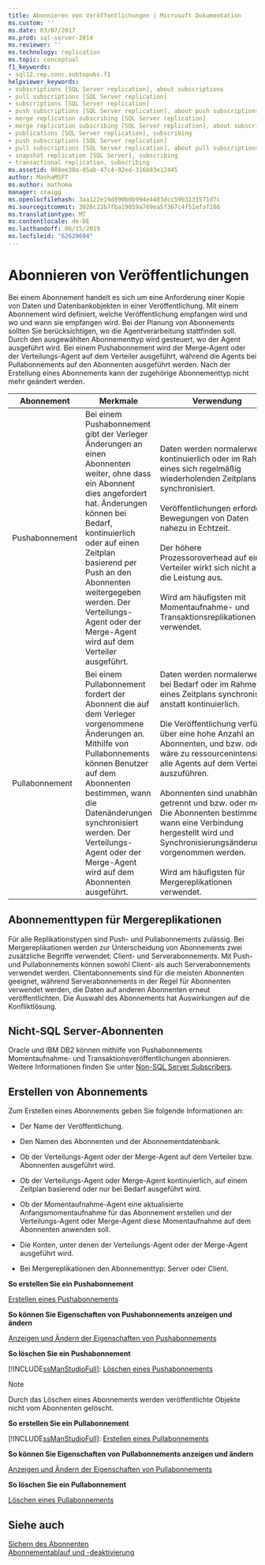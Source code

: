 ```yaml
---
title: Abonnieren von Veröffentlichungen | Microsoft Dokumentation
ms.custom: ''
ms.date: 03/07/2017
ms.prod: sql-server-2014
ms.reviewer: ''
ms.technology: replication
ms.topic: conceptual
f1_keywords:
- sql12.rep.conc.subtopubs.f1
helpviewer_keywords:
- subscriptions [SQL Server replication], about subscriptions
- pull subscriptions [SQL Server replication]
- subscriptions [SQL Server replication]
- push subscriptions [SQL Server replication], about push subscriptions
- merge replication subscribing [SQL Server replication]
- merge replication subscribing [SQL Server replication], about subscribing
- publications [SQL Server replication], subscribing
- push subscriptions [SQL Server replication]
- pull subscriptions [SQL Server replication], about pull subscriptions
- snapshot replication [SQL Server], subscribing
- transactional replication, subscribing
ms.assetid: 088ee30a-05ab-47c4-92ed-316b93e12445
author: MashaMSFT
ms.author: mathoma
manager: craigg
ms.openlocfilehash: 3aa122e19d890b0b994e4403dcc59b3131571d7c
ms.sourcegitcommit: 3026c22b7fba19059a769ea5f367c4f51efaf286
ms.translationtype: MT
ms.contentlocale: de-DE
ms.lasthandoff: 06/15/2019
ms.locfileid: "62629694"
---
```

# <a name="subscribe-to-publications"></a>Abonnieren von Veröffentlichungen
  Bei einem Abonnement handelt es sich um eine Anforderung einer Kopie von Daten und Datenbankobjekten in einer Veröffentlichung. Mit einem Abonnement wird definiert, welche Veröffentlichung empfangen wird und wo und wann sie empfangen wird. Bei der Planung von Abonnements sollten Sie berücksichtigen, wo die Agentverarbeitung stattfinden soll. Durch den ausgewählten Abonnementtyp wird gesteuert, wo der Agent ausgeführt wird. Bei einem Pushabonnement wird der Merge-Agent oder der Verteilungs-Agent auf dem Verteiler ausgeführt, während die Agents bei Pullabonnements auf den Abonnenten ausgeführt werden. Nach der Erstellung eines Abonnements kann der zugehörige Abonnementtyp nicht mehr geändert werden.  
  
|Abonnement|Merkmale|Verwendung|  
|------------------|---------------------|--------------|  
|Pushabonnement|Bei einem Pushabonnement gibt der Verleger Änderungen an einen Abonnenten weiter, ohne dass ein Abonnent dies angefordert hat. Änderungen können bei Bedarf, kontinuierlich oder auf einen Zeitplan basierend per Push an den Abonnenten weitergegeben werden. Der Verteilungs-Agent oder der Merge-Agent wird auf dem Verteiler ausgeführt.|Daten werden normalerweise kontinuierlich oder im Rahmen eines sich regelmäßig wiederholenden Zeitplans synchronisiert.<br /><br /> Veröffentlichungen erfordern Bewegungen von Daten nahezu in Echtzeit.<br /><br /> Der höhere Prozessoroverhead auf einem Verteiler wirkt sich nicht auf die Leistung aus.<br /><br /> Wird am häufigsten mit Momentaufnahme- und Transaktionsreplikationen verwendet.|  
|Pullabonnement|Bei einem Pullabonnement fordert der Abonnent die auf dem Verleger vorgenommene Änderungen an. Mithilfe von Pullabonnements können Benutzer auf dem Abonnenten bestimmen, wann die Datenänderungen synchronisiert werden. Der Verteilungs-Agent oder der Merge-Agent wird auf dem Abonnenten ausgeführt.|Daten werden normalerweise bei Bedarf oder im Rahmen eines Zeitplans synchronisiert anstatt kontinuierlich.<br /><br /> Die Veröffentlichung verfügt über eine hohe Anzahl an Abonnenten, und bzw. oder es wäre zu ressourcenintensiv, alle Agents auf dem Verteiler auszuführen.<br /><br /> Abonnenten sind unabhängig, getrennt und bzw. oder mobil. Die Abonnenten bestimmen, wann eine Verbindung hergestellt wird und Synchronisierungsänderungen vorgenommen werden.<br /><br /> Wird am häufigsten für Mergereplikationen verwendet.|  
  
## <a name="merge-replication-subscription-types"></a>Abonnementtypen für Mergereplikationen  
 Für alle Replikationstypen sind Push- und Pullabonnements zulässig. Bei Mergereplikationen werden zur Unterscheidung von Abonnements zwei zusätzliche Begriffe verwendet: Client- und Serverabonnements. Mit Push- und Pullabonnements können sowohl Client- als auch Serverabonnements verwendet werden. Clientabonnements sind für die meisten Abonnenten geeignet, während Serverabonnements in der Regel für Abonnenten verwendet werden, die Daten auf anderen Abonnenten erneut veröffentlichten. Die Auswahl des Abonnements hat Auswirkungen auf die Konfliktlösung.  
  
## <a name="non-sql-server-subscribers"></a>Nicht-SQL Server-Abonnenten  
 Oracle und IBM DB2 können mithilfe von Pushabonnements Momentaufnahme- und Transaktionsveröffentlichungen abonnieren. Weitere Informationen finden Sie unter [Non-SQL Server Subscribers](non-sql/non-sql-server-subscribers.md).  
  
## <a name="creating-subscriptions"></a>Erstellen von Abonnements  
 Zum Erstellen eines Abonnements geben Sie folgende Informationen an:  
  
-   Der Name der Veröffentlichung.  
  
-   Den Namen des Abonnenten und der Abonnementdatenbank.  
  
-   Ob der Verteilungs-Agent oder der Merge-Agent auf dem Verteiler bzw. Abonnenten ausgeführt wird.  
  
-   Ob der Verteilungs-Agent oder Merge-Agent kontinuierlich, auf einem Zeitplan basierend oder nur bei Bedarf ausgeführt wird.  
  
-   Ob der Momentaufnahme-Agent eine aktualisierte Anfangsmomentaufnahme für das Abonnement erstellen und der Verteilungs-Agent oder Merge-Agent diese Momentaufnahme auf dem Abonnenten anwenden soll.  
  
-   Die Konten, unter denen der Verteilungs-Agent oder der Merge-Agent ausgeführt wird.  
  
-   Bei Mergereplikationen den Abonnementtyp: Server oder Client.  
  
 **So erstellen Sie ein Pushabonnement**  
  
 [Erstellen eines Pushabonnements](create-a-push-subscription.md)  
  
 **So können Sie Eigenschaften von Pushabonnements anzeigen und ändern**  
  
 [Anzeigen und Ändern der Eigenschaften von Pushabonnements](view-and-modify-push-subscription-properties.md)  
  
 **So löschen Sie ein Pushabonnement**  
  
 [!INCLUDE[ssManStudioFull](../../includes/ssmanstudiofull-md.md)]: [Löschen eines Pushabonnements](delete-a-push-subscription.md)  
  
> [!NOTE]  
>  Durch das Löschen eines Abonnements werden veröffentlichte Objekte nicht vom Abonnenten gelöscht.  
  
 **So erstellen Sie ein Pullabonnement**  
  
 [!INCLUDE[ssManStudioFull](../../includes/ssmanstudiofull-md.md)]: [Erstellen eines Pullabonnements](create-a-pull-subscription.md)  
  
 **So können Sie Eigenschaften von Pullabonnements anzeigen und ändern**  
  
 [Anzeigen und Ändern der Eigenschaften von Pullabonnements](view-and-modify-pull-subscription-properties.md)  
  
 **So löschen Sie ein Pullabonnement**  
  
 [Löschen eines Pullabonnements](delete-a-pull-subscription.md)  
  
## <a name="see-also"></a>Siehe auch  
 [Sichern des Abonnenten](security/secure-the-subscriber.md)   
 [Abonnementablauf und -deaktivierung](subscription-expiration-and-deactivation.md)  
  
  

